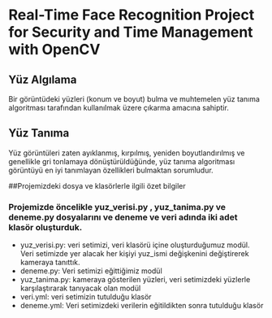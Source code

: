 # Real-Time Face Recognition Project for Security and Time Management with OpenCV

## Yüz Algılama 
Bir görüntüdeki yüzleri (konum ve boyut) bulma ve muhtemelen yüz tanıma algoritması tarafından kullanılmak üzere çıkarma amacına sahiptir.

## Yüz Tanıma
Yüz görüntüleri zaten ayıklanmış, kırpılmış, yeniden boyutlandırılmış ve genellikle gri tonlamaya dönüştürüldüğünde, yüz tanıma algoritması görüntüyü en iyi tanımlayan özellikleri bulmaktan sorumludur.

##Projemizdeki dosya ve klasörlerle ilgili özet bilgiler

### Projemizde öncelikle yuz_verisi.py , yuz_tanima.py ve deneme.py dosyalarını ve deneme ve veri adında iki adet klasör oluşturduk.

-	yuz_verisi.py: veri setimizi, veri klasörü içine oluşturduğumuz modül.
Veri setimizde yer alacak her kişiyi yuz_ismi değişkenini değiştirerek  kameraya tanıttık.
-	deneme.py: Veri setimizi eğittiğimiz modül
-	yuz_tanima.py: kameraya gösterilen yüzleri, veri setimizdeki yüzlerle karşılaştırarak tanıyacak olan modül
-	veri.yml: veri setimizin tutulduğu klasör
-	deneme.yml: Veri setimizdeki verilerin eğitildikten sonra tutulduğu klasör
